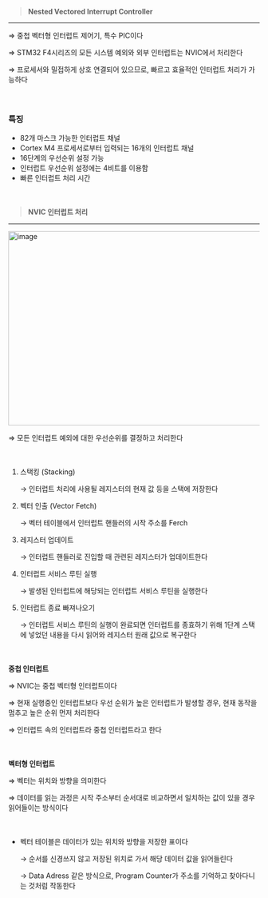 > **Nested Vectored Interrupt Controller**
> 

---

⇒ 중첩 벡터형 인터럽트 제어기, 특수 PIC이다

⇒ STM32 F4시리즈의 모든 시스템 예외와 외부 인터럽트는 NVIC에서 처리한다

⇒ 프로세서와 밀접하게 상호 연결되어 있으므로, 빠르고 효율적인 인터럽트 처리가 가능하다

**ㅤ**

### 특징

- 82개 마스크 가능한 인터럽트 채널
- Cortex M4 프로세서로부터 입력되는 16개의 인터럽트 채널
- 16단계의 우선순위 설정 가능
- 인터럽트 우선순위 설정에는 4비트를 이용함
- 빠른 인터럽트 처리 시간

**ㅤ**

> **NVIC 인터럽트 처리**
> 

---

<img width="924" height="389" alt="image" src="https://github.com/user-attachments/assets/1dbfc5ad-dd9a-4abb-9469-4cf8ee0fcd02" />

⇒ 모든 인터럽트 예외에 대한 우선순위를 결정하고 처리한다

**ㅤ**

1. 스택킹 (Stacking)
    
    → 인터럽트 처리에 사용될 레지스터의 현재 값 등을 스택에 저장한다
    
2. 벡터 인출 (Vector Fetch)
    
    → 벡터 테이블에서 인터럽트 핸들러의 시작 주소를 Ferch
    
3. 레지스터 업데이트
    
    → 인터럽트 핸들러로 진입할 때 관련된 레지스터가 업데이트한다
    
4. 인터럽트 서비스 루틴 실행
    
    → 발생된 인터럽트에 해당되는 인터럽트 서비스 루틴을 실행한다
    
5. 인터럽트 종료 빠져나오기
    
    → 인터럽트 서비스 루틴의 실행이 완료되면 인터럽트를 종효하기 위해 1단계 스택에 넣었던 내용을 다시 읽어와 레지스터 원래 값으로 복구한다
    

**ㅤ**

**중첩 인터럽트**

⇒ NVIC는 중첩 벡터형 인터럽트이다

⇒ 현재 실행중인 인터럽트보다 우선 순위가 높은 인터럽트가 발생할 경우, 현재 동작을 멈추고 높은 순위 먼저 처리한다

⇒ 인터럽트 속의 인터럽트라 중첩 인터럽트라고 한다

**ㅤ**

**벡터형 인터럽트** 

⇒ 벡터는 위치와 방향을 의미한다

⇒ 데이터를 읽는 과정은 시작 주소부터 순서대로 비교하면서 일치하는 값이 있을 경우 읽어들이는 방식이다

**ㅤ**

- 벡터 테이블은 데이터가 있는 위치와 방향을 저장한 표이다
    
    → 순서를 신경쓰지 않고  저장된 위치로 가서 해당 데이터 값을 읽어들린다
    
    → Data Adress 같은 방식으로, Program Counter가 주소를 기억하고 찾아다니는 것처럼 작동한다
